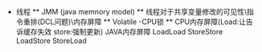 * 线程
** JMM (java memnory model)
** 线程对于共享变量修改的可见性\指令重排(DCL问题)\内存屏障
** Volatile -CPU锁 
** CPU内存屏障(Load:让告诉缓存失效 store:强制更新) JAVA内存屏障
LoadLoad
StoreStore
LoadStore
StoreLoad